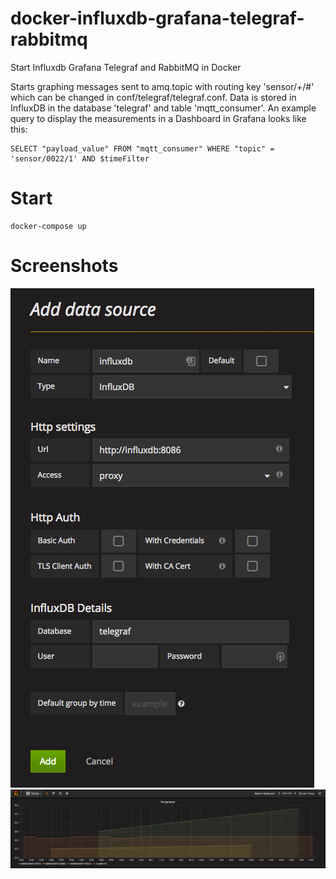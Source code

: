 # docker-influxdb-grafana-telegraf-rabbitmq

Start Influxdb Grafana Telegraf and RabbitMQ in Docker

Starts graphing messages sent to amq.topic with routing key 'sensor/+/#' which can be changed in conf/telegraf/telegraf.conf. Data is stored in InfluxDB in the database 'telegraf' and table 'mqtt_consumer'. An example query to display the measurements in a Dashboard in Grafana looks like this:

```
SELECT "payload_value" FROM "mqtt_consumer" WHERE "topic" = 'sensor/0022/1' AND $timeFilter
```

# Start

```
docker-compose up
```

# Screenshots

![Screen%20Shot%202017-04-10%20at%2014.28.34.png](Screen%20Shot%202017-04-10%20at%2014.28.34.png)
![Screen%20Shot%202017-04-10%20at%2014.43.41.png](Screen%20Shot%202017-04-10%20at%2014.43.41.png)

